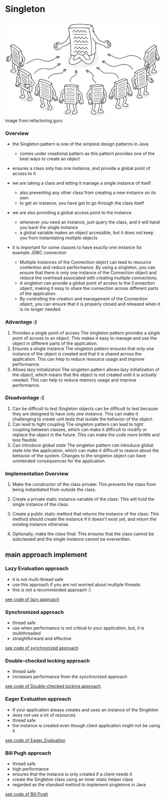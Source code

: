 # Singleton

![Singleton_image](https://github.com/farzadafi/Design_Pattern/blob/master/image/Singleton_image_1.png)
</br>
image from refactoring.guru

### Overview

- the Singleton pattern is one of the simplest design patterns in Java
    - comes under creational pattern as this pattern provides one of the best ways to create an object

- ensures a class only has one instance, and provide a global point of access to it

- we are taking a class and letting it manage a single instance of itself
    - also preventing any other class from creating a new instance on its own
    - to get an instance, you have got to go through the class itself

- we are also providing a global access point to the instance
    - whenever you need an instance, just query the class, and it will hand you back the single instance
    - a global variable makes an object accessible, but it does not keep you from instantiating multiple objects

- it is important for some classes to have exactly one instance for example JDBC connection
    - Multiple instances of the Connection object can lead to resource contention and reduce performance.
      By using a singleton, you can ensure that there is only one instance of the Connection object and reduce
      the overhead associated with creating multiple connections.
    - A singleton can provide a global point of access to the Connection object,
      making it easy to share the connection across different parts of the application.
    - By controlling the creation and management of the Connection object,
      you can ensure that it is properly closed and released when it is no longer needed.

### Advantage :)

1. Provides a single point of access
   The singleton pattern provides a single point of access to an object.
   This makes it easy to manage and use the object in different parts of the application.
2. Ensures a single instance
   The singleton pattern ensures that only one instance of the object is created
   and that it is shared across the application. This can help to reduce resource usage and improve performance.
3. Allows lazy initialization
   The singleton pattern allows lazy initialization of the object,
   which means that the object is not created until it is actually needed. This can help to reduce memory usage and
   improve performance.

### Disadvantage :(

1. Can be difficult to test
   Singleton objects can be difficult to test because they are designed to have only one instance.
   This can make it challenging to create unit tests that isolate the behavior of the object.
2. Can lead to tight coupling
   The singleton pattern can lead to tight coupling between classes,
   which can make it difficult to modify or replace the object in the future. This can make the code more brittle and
   less flexible.
3. Can introduce global state
   The singleton pattern can introduce global state into the application, which can make it difficult to reason about
   the behavior of the system. Changes to the singleton object can have unintended consequences for the application.

### Implementation Overview

1. Make the constructor of the class private: This prevents the class from being instantiated from outside the class.

2. Create a private static instance variable of the class: This will hold the single instance of the class.

3. Create a public static method that returns the instance of the class: This method should create the instance if it
   doesn't exist yet, and return the existing instance otherwise.

4. Optionally, make the class final: This ensures that the class cannot be subclassed and the single instance cannot be
   overwritten.

## main approach implement

### Lazy Evaluation approach

* it is not multi-thread safe
* use this approach if you are not worried about multiple threads
* this is not a recommended approach :|

[see code of lazy approach](https://github.com/farzadafi/Design_Pattern/tree/master/Singleton/Lazy_Initialization)

### Synchronized approach

* thread safe
* use when performance is not critical to your application, but, it is multithreaded
* straightforward and effective

[see code of synchronized approach](https://github.com/farzadafi/Design_Pattern/tree/master/Singleton/Synchronized_Method)

### Double-checked locking approach

* thread safe
* increases performance from the synchronized approach

[see code of Double-checked locking approach](https://github.com/farzadafi/Design_Pattern/tree/master/Singleton/Double_Checked_Locking)

### Eager Evaluation approach

* if your application always creates and uses an instance of the Singleton
* does not use a lot of resources
* thread safe
* the instance is created even though client application might not be using it

[see code of Eager_Evaluation](https://github.com/farzadafi/Design_Pattern/tree/master/Singleton/Eager_Evaluation)

### Bill Pugh approach

* thread safe
* high performance
* ensures that the instance is only created if a client needs it
* create the Singleton class using an inner static helper class
* regarded as the standard method to implement singletons in Java

[see code of Bill Pugh](https://github.com/farzadafi/Design_Pattern/tree/master/Singleton/Bill_Pugh)
